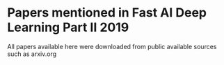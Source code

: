 # Papers mentioned in Fast AI Deep Learning Part II 2019
All papers available here were downloaded from public available sources such as arxiv.org

